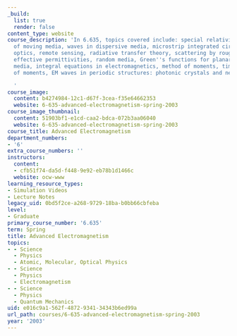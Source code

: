 ```yaml
---
_build:
  list: true
  render: false
content_type: website
course_description: 'In 6.635, topics covered include: special relativity, electrodynamics
  of moving media, waves in dispersive media, microstrip integrated circuits, quantum
  optics, remote sensing, radiative transfer theory, scattering by rough surfaces,
  effective permittivities, random media, Green''s functions for planarly layered
  media, integral equations in electromagnetics, method of moments, time domain method
  of moments, EM waves in periodic structures: photonic crystals and negative refraction.

  '
course_image:
  content: b4274984-12c1-d67f-3cea-f35e64662353
  website: 6-635-advanced-electromagnetism-spring-2003
course_image_thumbnail:
  content: 51903bf1-e1cd-caa2-bdca-072b3aa06040
  website: 6-635-advanced-electromagnetism-spring-2003
course_title: Advanced Electromagnetism
department_numbers:
- '6'
extra_course_numbers: ''
instructors:
  content:
  - cfb51f74-da5d-f448-9e92-eb78b1d1466c
  website: ocw-www
learning_resource_types:
- Simulation Videos
- Lecture Notes
legacy_uid: 0bd5f2ce-a268-9729-18ba-b0bb66cbfeba
level:
- Graduate
primary_course_number: '6.635'
term: Spring
title: Advanced Electromagnetism
topics:
- - Science
  - Physics
  - Atomic, Molecular, Optical Physics
- - Science
  - Physics
  - Electromagnetism
- - Science
  - Physics
  - Quantum Mechanics
uid: e016c9a1-562f-4872-9341-34343b6ed99a
url_path: courses/6-635-advanced-electromagnetism-spring-2003
year: '2003'
---
```

